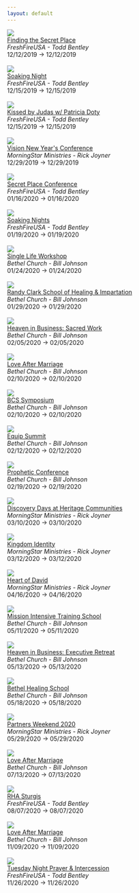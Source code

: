 ```yaml
---
layout: default
---
```


<div class='event-row'><div class='event column'><a target='_blank' href='http://www.freshfireusa.com/events/view/1031-Finding-the-Secret-Place'><img src='http://app.everlightcms.com/assets/49/images/tbr.png'></a><br><a target='_blank' href='http://www.freshfireusa.com/events/view/1031-Finding-the-Secret-Place'>Finding the Secret Place</a><br><i>FreshFireUSA - Todd Bentley</i><br>12/12/2019 -> 12/12/2019<br><br></div><div class='event column'><a target='_blank' href='http://www.freshfireusa.com/events/view/1033-Soaking-Night'><img src='http://app.everlightcms.com/assets/49/images/12.15_.19_.png'></a><br><a target='_blank' href='http://www.freshfireusa.com/events/view/1033-Soaking-Night'>Soaking Night</a><br><i>FreshFireUSA - Todd Bentley</i><br>12/15/2019 -> 12/15/2019<br><br></div></div><div class='event-row'><div class='event column'><a target='_blank' href='http://www.freshfireusa.com/events/view/1035-Kissed-by-Judas-w-Patricia-Doty'><img src='http://app.everlightcms.com/assets/49/images/patricia.png'></a><br><a target='_blank' href='http://www.freshfireusa.com/events/view/1035-Kissed-by-Judas-w-Patricia-Doty'>Kissed by Judas w/ Patricia Doty</a><br><i>FreshFireUSA - Todd Bentley</i><br>12/15/2019 -> 12/15/2019<br><br></div><div class='event column'><a target='_blank' href='https://mstarevents.com/vision2019'><img src='https://www.morningstarministries.org/sites/prod.morningstarministries.org/files/event-images/Vision%20Square.jpg'></a><br><a target='_blank' href='https://mstarevents.com/vision2019'>Vision New Year's Conference</a><br><i>MorningStar Ministries - Rick Joyner</i><br>12/29/2019 -> 12/29/2019<br><br></div></div><div class='event-row'><div class='event column'><a target='_blank' href='http://www.freshfireusa.com/events/view/921-Secret-Place-Conference'><img src='http://app.everlightcms.com/assets/49/images/spconfrence.png'></a><br><a target='_blank' href='http://www.freshfireusa.com/events/view/921-Secret-Place-Conference'>Secret Place Conference</a><br><i>FreshFireUSA - Todd Bentley</i><br>01/16/2020 -> 01/16/2020<br><br></div><div class='event column'><a target='_blank' href='http://www.freshfireusa.com/events/view/1030-Soaking-Nights'><img src='http://app.everlightcms.com/assets/49/images/10.13_.19_1_.png'></a><br><a target='_blank' href='http://www.freshfireusa.com/events/view/1030-Soaking-Nights'>Soaking Nights</a><br><i>FreshFireUSA - Todd Bentley</i><br>01/19/2020 -> 01/19/2020<br><br></div></div><div class='event-row'><div class='event column'><a target='_blank' href='https://www.bethel.com/events/slwjan2020/'><img src='https://www.bethel.com/content/uploads/2019/11/SingleLifeWorskhop-Thumbnail1-599x439.jpg'></a><br><a target='_blank' href='https://www.bethel.com/events/slwjan2020/'>Single Life Workshop</a><br><i>Bethel Church - Bill Johnson</i><br>01/24/2020 -> 01/24/2020<br><br></div><div class='event column'><a target='_blank' href='https://www.bethel.com/events/randyclark2020/'><img src='https://www.bethel.com/content/uploads/2019/10/2019-RandyClarkHealingSchool-BethelcomThumb-600x440-599x439.jpg'></a><br><a target='_blank' href='https://www.bethel.com/events/randyclark2020/'>Randy Clark School of Healing & Impartation</a><br><i>Bethel Church - Bill Johnson</i><br>01/29/2020 -> 01/29/2020<br><br></div></div><div class='event-row'><div class='event column'><a target='_blank' href='https://www.bethel.com/events/sacredwork/'><img src='https://www.bethel.com/content/uploads/2019/10/SacredWork2020-thumb-599x439.jpg'></a><br><a target='_blank' href='https://www.bethel.com/events/sacredwork/'>Heaven in Business: Sacred Work</a><br><i>Bethel Church - Bill Johnson</i><br>02/05/2020 -> 02/05/2020<br><br></div><div class='event column'><a target='_blank' href='https://www.bethel.com/events/lamfeb/'><img src='https://www.bethel.com/content/uploads/2019/12/LoveAfterMarriage2019-eventthumbnail-599x439.jpg'></a><br><a target='_blank' href='https://www.bethel.com/events/lamfeb/'>Love After Marriage</a><br><i>Bethel Church - Bill Johnson</i><br>02/10/2020 -> 02/10/2020<br><br></div></div><div class='event-row'><div class='event column'><a target='_blank' href='https://www.bethel.com/events/symposium/'><img src='https://www.bethel.com/content/uploads/2019/10/BCSthumb-599x599.jpg'></a><br><a target='_blank' href='https://www.bethel.com/events/symposium/'>BCS Symposium</a><br><i>Bethel Church - Bill Johnson</i><br>02/10/2020 -> 02/10/2020<br><br></div><div class='event column'><a target='_blank' href='https://www.bethel.com/events/equipsummit/'><img src='https://www.bethel.com/content/uploads/2019/10/EquipSummit2020thumb-599x439.jpg'></a><br><a target='_blank' href='https://www.bethel.com/events/equipsummit/'>Equip Summit</a><br><i>Bethel Church - Bill Johnson</i><br>02/12/2020 -> 02/12/2020<br><br></div></div><div class='event-row'><div class='event column'><a target='_blank' href='https://www.bethel.com/events/prophetic/'><img src='https://www.bethel.com/content/uploads/2019/09/2020-PropheticConference-EventThumbnail-1-599x439.jpg'></a><br><a target='_blank' href='https://www.bethel.com/events/prophetic/'>Prophetic Conference</a><br><i>Bethel Church - Bill Johnson</i><br>02/19/2020 -> 02/19/2020<br><br></div><div class='event column'><a target='_blank' href='https://www.heritagecommunities.org/'><img src='https://www.morningstarministries.org/sites/prod.morningstarministries.org/files/event-images/Discovery%20Weekend%202019%20600x%20600.jpg'></a><br><a target='_blank' href='https://www.heritagecommunities.org/'>Discovery Days at Heritage Communities</a><br><i>MorningStar Ministries - Rick Joyner</i><br>03/10/2020 -> 03/10/2020<br><br></div></div><div class='event-row'><div class='event column'><a target='_blank' href='https://mstarevents.com/50plus'><img src='https://www.morningstarministries.org/sites/prod.morningstarministries.org/files/event-images/5020%20SM%20Square.jpg'></a><br><a target='_blank' href='https://mstarevents.com/50plus'>Kingdom Identity</a><br><i>MorningStar Ministries - Rick Joyner</i><br>03/12/2020 -> 03/12/2020<br><br></div><div class='event column'><a target='_blank' href='https://mstarevents.com/heartofdavid'><img src='https://www.morningstarministries.org/sites/prod.morningstarministries.org/files/event-images/HOD%20SM%20Square.jpg'></a><br><a target='_blank' href='https://mstarevents.com/heartofdavid'>Heart of David</a><br><i>MorningStar Ministries - Rick Joyner</i><br>04/16/2020 -> 04/16/2020<br><br></div></div><div class='event-row'><div class='event column'><a target='_blank' href='https://www.bethel.com/events/mission-intensive-training-school-2/'><img src='https://www.bethel.com/content/uploads/2019/09/2019-MissionsIntensiveTraining-BethelEventThumb-600x440-599x439.jpg'></a><br><a target='_blank' href='https://www.bethel.com/events/mission-intensive-training-school-2/'>Mission Intensive Training School</a><br><i>Bethel Church - Bill Johnson</i><br>05/11/2020 -> 05/11/2020<br><br></div><div class='event column'><a target='_blank' href='https://www.bethel.com/events/hibspringretreat/'><img src='https://www.bethel.com/content/uploads/2019/11/Executive-Retreat-Spring-2020-thumb-599x439.jpg'></a><br><a target='_blank' href='https://www.bethel.com/events/hibspringretreat/'>Heaven in Business: Executive Retreat</a><br><i>Bethel Church - Bill Johnson</i><br>05/13/2020 -> 05/13/2020<br><br></div></div><div class='event-row'><div class='event column'><a target='_blank' href='https://www.bethel.com/events/bethelhealingschool/'><img src='https://www.bethel.com/content/uploads/2019/12/BethelHealingSchool2020-thumb-599x439.jpg'></a><br><a target='_blank' href='https://www.bethel.com/events/bethelhealingschool/'>Bethel Healing School</a><br><i>Bethel Church - Bill Johnson</i><br>05/18/2020 -> 05/18/2020<br><br></div><div class='event column'><a target='_blank' href='https://mstarevents.com/pw20'><img src='https://www.morningstarministries.org/sites/prod.morningstarministries.org/files/event-images/Partner%202020%20eBlast%20600x%20600.jpg'></a><br><a target='_blank' href='https://mstarevents.com/pw20'>Partners Weekend 2020</a><br><i>MorningStar Ministries - Rick Joyner</i><br>05/29/2020 -> 05/29/2020<br><br></div></div><div class='event-row'><div class='event column'><a target='_blank' href='https://www.bethel.com/events/lamjuly/'><img src='https://www.bethel.com/content/uploads/2019/12/LoveAfterMarriage2019-eventthumbnail-599x439.jpg'></a><br><a target='_blank' href='https://www.bethel.com/events/lamjuly/'>Love After Marriage</a><br><i>Bethel Church - Bill Johnson</i><br>07/13/2020 -> 07/13/2020<br><br></div><div class='event column'><a target='_blank' href='http://www.freshfireusa.com/events/view/1022-RHA-Sturgis'><img src='http://app.everlightcms.com/assets/49/images/sturgis_.jpg'></a><br><a target='_blank' href='http://www.freshfireusa.com/events/view/1022-RHA-Sturgis'>RHA Sturgis</a><br><i>FreshFireUSA - Todd Bentley</i><br>08/07/2020 -> 08/07/2020<br><br></div></div><div class='event-row'><div class='event column'><a target='_blank' href='https://www.bethel.com/events/lamnov/'><img src='https://www.bethel.com/content/uploads/2019/12/LoveAfterMarriage2019-eventthumbnail-599x439.jpg'></a><br><a target='_blank' href='https://www.bethel.com/events/lamnov/'>Love After Marriage</a><br><i>Bethel Church - Bill Johnson</i><br>11/09/2020 -> 11/09/2020<br><br></div><div class='event column'><a target='_blank' href='http://www.freshfireusa.com/events/view/1032-Tuesday-Night-Prayer-Intercession'><img src='http://app.everlightcms.com/assets/49/images/prayer_service_wide_t.jpg'></a><br><a target='_blank' href='http://www.freshfireusa.com/events/view/1032-Tuesday-Night-Prayer-Intercession'>Tuesday Night Prayer & Intercession</a><br><i>FreshFireUSA - Todd Bentley</i><br>11/26/2020 -> 11/26/2020<br><br></div></div>